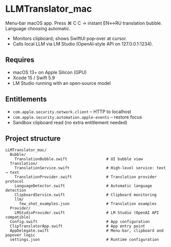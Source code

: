 # LLMTranslator_mac

Menu‑bar macOS app. Press ⌘ C C → instant EN↔RU translation bubble. Language choosing automatic.

- Monitors clipboard; shows SwiftUI pop‑over at cursor.
- Calls local LLM via LM Studio (OpenAI‑style API on 127.0.0.1:1234).

## Requires

- macOS 13+ on Apple Silicon (GPU)
- Xcode 15 / Swift 5.9
- LM Studio running with an open‑source model

## Entitlements

- `com.apple.security.network.client` – HTTP to localhost
- `com.apple.security.automation.apple-events` – restore focus
- Sandbox clipboard read (no extra entitlement needed)

## Project structure

```
LLMTranslator_mac/
  Bubble/
    TranslationBubble.swift                 # UI bubble view
  Translation/
    TranslationService.swift                # High-level service: text → text
    TranslationProvider.swift               # Translation provider protocol
    LanguageDetector.swift                  # Automatic language detection
    ClipboardService.swift                  # Clipboard monitoring
    llm/
      few_shot_examples.json                # Translation examples
  Provider/
    LMStudioProvider.swift                  # LM Studio (OpenAI API compatible)
  Config.swift                              # App configuration
  ClipTranslatorApp.swift                   # App entry point
  AppDelegate.swift                         # Menu-bar, clipboard and popover logic
  settings.json                             # Runtime configuration
```